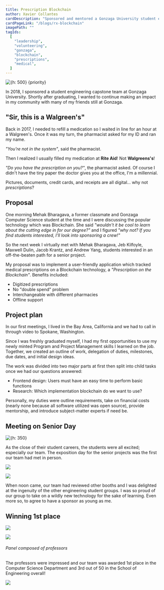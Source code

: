 ```yaml
---
title: Prescription Blockchain
author: Xavier Collantes
cardDescription: "Sponsored and mentored a Gonzaga University student engineering capstone project"
cardPageLink: "/blogs/rx-blockchain"
imagePath: ""
tagIds:
  [
    "leadership",
    "volunteering",
    "gonzaga",
    "blockchain",
    "prescriptions",
    "medical",
  ]
---
```


![{h: 500} {priority}](/blogs/images/rx_blockchain/signage.webp)

In 2018, I sponsored a student engineering capstone team at Gonzaga University.
Shortly after graduating, I wanted to continue making an impact in my community
with many of my friends still at Gonzaga.

## "Sir, this is a Walgreen's"

Back in 2017, I needed to refill a medication so I waited in line for an hour at
a Walgreen's. Once it was my turn, the pharmacist asked for my ID and ran my
name.

_"You're not in the system"_, said the pharmacist.

Then I realized I usually filled my medication at **Rite Aid**! Not **Walgreens's**!

_"Do you have the prescription on you?"_, the pharmacist asked. Of course I
didn't have the tiny paper the doctor gives you at the office, I'm a millennial.

Pictures, documents, credit cards, and receipts are all digital... why not _prescriptions_?

## Proposal

One morning Mehak Bharagava, a former classmate and Gonzaga Computer Science
student at the time and I were discussing the popular technology which was
Blockchain. She said _"wouldn't it be cool to learn about the cutting edge in
for our degree?"_ and I figured _"why not? If you find students interested, I'll
look into sponsoring a crew!"_

So the next week I virtually met with Mehak Bharagava, Jeb Kilfoyle, Maxwell
Dulin, Jacob Krantz, and Andrew Yang, students interested in an off-the-beaten
path for a senior project.

My proposal was to implement a user-friendly application which tracked medical
prescriptions on a Blockchain technology, a _"Prescription on the Blockchain"_.
Benefits included:

- Digitized prescriptions
- No "double spend" problem
- Interchangeable with different pharmacies
- Offline support

## Project plan

In our first meetings, I lived in the Bay Area, California and we had to call in
through video to Spokane, Washington.

Since I was freshly graduated myself, I had my first opportunities to use my
newly minted Program and Project Management skills I learned on the job.
Together, we created an outline of work, delegation of duties, milestones, due
dates, and initial design ideas.

The work was divided into two major parts at first then split into child tasks
once we had our questions answered:

- Frontend design: Users must have an easy time to perform basic functions
- Research: Which implementation blockchain do we want to use?

Personally, my duties were outline requirements, take on financial costs (nearly
none because all software utilized was open source), provide mentorship, and
introduce subject-matter experts if need be.

## Meeting on Senior Day

![{h: 350}](/blogs/images/rx_blockchain/group.webp)

As the close of their student careers, the students were all excited; especially
our team. The exposition day for the senior projects was the first our team had
met in person.

![](/blogs/images/rx_blockchain/busy.webp)

![](/blogs/images/rx_blockchain/mehek_explains.webp)

When noon came, our team had reviewed other booths and I was delighted at the
ingenuity of the other engineering student groups. I was so proud of our group
to take on a wildly new technology for the sake of learning. Even more so, to
agree to have a sponsor as young as me.

## Winning 1st place

![](/blogs/images/rx_blockchain/judges.webp)

![](/blogs/images/rx_blockchain/show_judge.webp)

###### Panel composed of professors

The professors were impressed and our team was awarded 1st place in the
Computer Science Department and 3rd out of 50 in the School of Engineering
overall!

![](/blogs/images/rx_blockchain/cool.webp)
